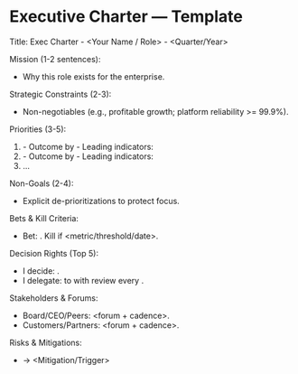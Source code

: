# Executive Charter — Template

Title: Exec Charter - <Your Name / Role> - <Quarter/Year>

Mission (1-2 sentences):
- Why this role exists for the enterprise.

Strategic Constraints (2-3):
- Non-negotiables (e.g., profitable growth; platform reliability >= 99.9%).

Priorities (3-5):
1) <Priority> - Outcome by <Date> - Leading indicators: <list>
2) <Priority> - Outcome by <Date> - Leading indicators: <list>
3) ...

Non-Goals (2-4):
- Explicit de-prioritizations to protect focus.

Bets & Kill Criteria:
- Bet: <Name>. Kill if <metric/threshold/date>.

Decision Rights (Top 5):
- I decide: <areas>.
- I delegate: <areas> to <DRI> with review every <cadence>.

Stakeholders & Forums:
- Board/CEO/Peers: <forum + cadence>.
- Customers/Partners: <forum + cadence>.

Risks & Mitigations:
- <Risk> -> <Mitigation/Trigger>
